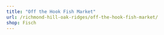 ```yaml
---
title: "Off the Hook Fish Market"
url: /richmond-hill-oak-ridges/off-the-hook-fish-market/
shop: Fisch
---
```

